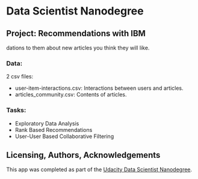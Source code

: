 # Data Scientist Nanodegree

## Project:  Recommendations with IBM

dations to them about new articles you think they will like. 

### Data:

2 csv files:
* user-item-interactions.csv: Interactions between users and articles.
* articles_community.csv: Contents of articles.

### Tasks:
 - Exploratory Data Analysis
 - Rank Based Recommendations
 - User-User Based Collaborative Filtering

## Licensing, Authors, Acknowledgements
This app was completed as part of the [Udacity Data Scientist Nanodegree](https://www.udacity.com/course/data-scientist-nanodegree--nd025).